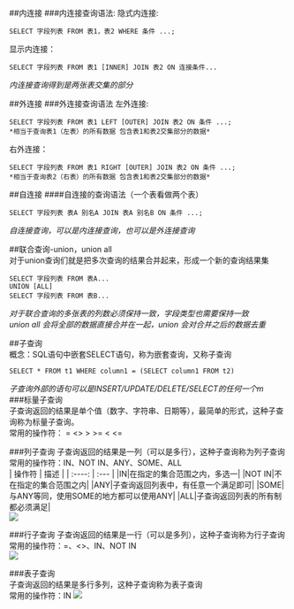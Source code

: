 ##内连接
###内连接查询语法: 
隐式内连接:  
```
SELECT 字段列表 FROM 表1，表2 WHERE 条件 ...;
```
显示内连接：
```
SELECT 字段列表 FROM 表1 [INNER] JOIN 表2 ON 连接条件...
```
*内连接查询得到是两张表交集的部分*

##外连接
###外连接查询语法
左外连接:
```
SELECT 字段列表 FROM 表1 LEFT [OUTER] JOIN 表2 ON 条件 ...;  
*相当于查询表1（左表）的所有数据 包含表1和表2交集部分的数据* 
``` 
右外连接：
```
SELECT 字段列表 FROM 表1 RIGHT [OUTER] JOIN 表2 ON 条件 ...;  
*相当于查询表2（右表）的所有数据 包含表1和表2交集部分的数据*
```
 
##自连接
####自连接的查询语法（一个表看做两个表）
 ```
 SELECT 字段列表 表A 别名A JOIN 表A 别名B ON 条件 ...;
 ```
 *自连接查询，可以是内连接查询，也可以是外连接查询*

##联合查询-union，union all  
 对于union查询们就是把多次查询的结果合并起来，形成一个新的查询结果集
 ```
 SELECT 字段列表 FROM 表A...
 UNION [ALL]
 SELECT 字段列表 FROM 表B...
 ```
 *对于联合查询的多张表的列数必须保持一致，字段类型也需要保持一致  
 union all 会将全部的数据直接合并在一起，union 会对合并之后的数据去重*

##子查询  
 概念：SQL语句中嵌套SELECT语句，称为嵌套查询，又称子查询
 ```
 SELECT * FROM t1 WHERE column1 = (SELECT column1 FROM t2)
 ```
 *子查询外部的语句可以是INSERT/UPDATE/DELETE/SELECT的任何一个m*  
###标量子查询  
子查询返回的结果是单个值（数字、字符串、日期等），最简单的形式，这种子查询称为标量子查询。  
常用的操作符： = <> > >= < <=  

###列子查询
子查询返回的结果是一列（可以是多行），这种子查询称为列子查询  
常用的操作符：IN、NOT IN、ANY、SOME、ALL  
| 操作符 | 描述 |
| :----: | :--- |
|IN|在指定的集合范围之内，多选一|
|NOT IN|不在指定的集合范围之内|
|ANY|子查询返回列表中，有任意一个满足即可|
|SOME|与ANY等同，使用SOME的地方都可以使用ANY|
|ALL|子查询返回列表的所有制都必须满足|  
![](2023-05-26-18-05-15.png)

###行子查询
子查询返回的结果是一行（可以是多列），这种子查询称为行子查询  
常用的操作符：=、<>、IN、NOT IN   
![](2023-05-26-18-17-15.png)

###表子查询  
子查询返回的结果是多行多列，这种子查询称为表子查询  
常用的操作符：IN
![](2023-05-26-20-33-22.png)